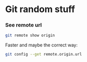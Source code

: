 # Git random stuff

### See remote url

```bash
git remote show origin
````

Faster and maybe the correct way:

```bash
git config --get remote.origin.url
````
